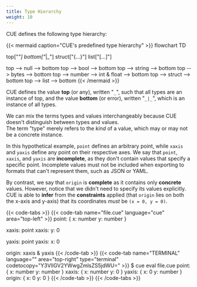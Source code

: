```yaml
---
title: Type Hierarchy
weight: 10
---
```


CUE defines the following type hierarchy:

{{< mermaid caption="CUE's predefined type hierarchy" >}}
flowchart TD

top["_"]
bottom["_|_"]
struct["{...}"]
list["[...]"]

top --> null --> bottom
top --> bool --> bottom
top --> string --> bottom
top --> bytes --> bottom
top --> number --> int & float --> bottom
top --> struct --> bottom
top --> list --> bottom
{{< /mermaid >}}

CUE defines the value **top** (or any),
written "`_`", <!-- ` vim syntax highlighting hack -->
such that all types are an instance of top,
and the value **bottom** (or error),
written "`_|_`",
which is an instance of all types.

We can mix the terms types and values interchangeably because
CUE doesn't distinguish between types and values.\
The term "type" merely refers to the *kind* of a value,
which may or may not be a concrete instance.

In this hypothetical example, `point` defines an arbitrary point,
while `xaxis` and `yaxis` define any point on their respective axes.
We say that `point`, `xaxis`, and `yaxis` are **incomplete**,
as they don't contain values that specify a specific point.
Incomplete values must not be included when exporting to formats that can't
represent them, such as JSON or YAML.

By contrast, we say that `origin` is **complete** as it contains only
**concrete** values.
However, notice that we didn't need to specify its values explicitly.
CUE is able to **infer** from the **constraints** applied
(that `origin` lies on both the x-axis and y-axis)
that its coordinates *must* be `(x = 0, y = 0)`.

{{< code-tabs >}}
{{< code-tab name="file.cue" language="cue" area="top-left" >}}
point: {
	x: number
	y: number
}

xaxis: point
xaxis: y: 0

yaxis: point
yaxis: x: 0

origin: xaxis & yaxis
{{< /code-tab >}}
{{< code-tab name="TERMINAL" language="" area="top-right" type="terminal" codetocopy="Y3VlIGV2YWwgZmlsZS5jdWU=" >}}
$ cue eval file.cue
point: {
    x: number
    y: number
}
xaxis: {
    x: number
    y: 0
}
yaxis: {
    x: 0
    y: number
}
origin: {
    x: 0
    y: 0
}
{{< /code-tab >}}
{{< /code-tabs >}}
